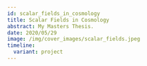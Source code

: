 ```yaml
---
id: scalar_fields_in_cosmology
title: Scalar Fields in Cosmology
abstract: My Masters Thesis.
date: 2020/05/29
image: /img/cover_images/scalar_fields.jpeg
timeline:
  variant: project
---
```

